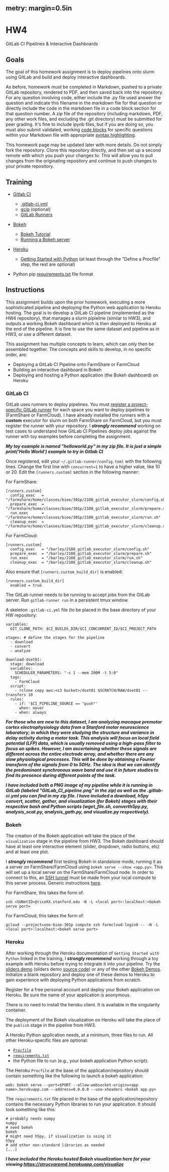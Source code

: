 
metry: margin=0.5in
---


# HW4

GitLab CI Pipelines & Interactive Dashboards

## Goals

The goal of this homework assignment is to deploy pipelines onto slurm using GitLab and build and deploy interactive dashboards.

As before, homework must be completed in Markdown, pushed to a private GitLab repository, rendered to PDF, and then saved back into the repository. For any question involving code, either include the .py file used answer the question and indicate this filename in the markdown file for that question or directly include the code in the markdown file in a code block section for that question number. A zip file of the repository (including markdown, PDF, any other work files, and excluding the .git directory) must be submitted for peer grading. It's fine to include ipynb files, but if you are doing so, you must also submit validated, working [code blocks](https://python-markdown.github.io/extensions/fenced_code_blocks) for specific questions within your Markdown file with appropriate [syntax highlighting](https://docs.github.com/en/get-started/writing-on-github/working-with-advanced-formatting/creating-and-highlighting-code-blocks#syntax-highlighting).

This homework page may be updated later with more details. Do not simply fork the repository. Clone this repository directly, and then set up a second remote with which you push your changes to. This will allow you to pull changes from the originating repository and continue to push changes to your private repository. 

## Training

- [Gitlab CI](https://docs.gitlab.com/ee/ci/pipelines)
    - [.gitlab-ci.yml](https://docs.gitlab.com/ee/ci/yaml/gitlab_ci_yaml.html)
    - [gcip](https://dbsystel.gitlab.io/gitlab-ci-python-library/user/index.html) (optional)
    - [GitLab Runners](https://docs.gitlab.com/runner)

- [Bokeh](https://docs.bokeh.org/en/latest/docs/user_guide.html)
    - [Bokeh Tutorial](https://docs.bokeh.org/en/latest/docs/first_steps.html)
    - [Running a Bokeh server](https://docs.bokeh.org/en/latest/docs/user_guide/server.html)

- [Heroku](https://devcenter.heroku.com/categories/reference)
    - [Getting Started with Python](https://devcenter.heroku.com/articles/getting-started-with-python) (at least through the "Define a Procfile" step, the rest are optional)

- Python pip [requirements.txt](https://pip.pypa.io/en/stable/reference/requirements-file-format) file format

## Instructions

This assignment builds upon the prior homework, executing a more sophisticated pipeline and deploying the Python web application to Heroku hosting. The goal is to develop a GitLab CI pipeline (implemented as the HW4 repository), that manages a slurm pipieline (similar to HW3), and outputs a working Bokeh dashboard which is then deployed to Heroku at the end of the pipeline. It is fine to use the same dataset and pipeline as in HW3, or use a different dataset.

This assignment has multiple concepts to learn, which can only then be assembled together.
The concepts and skills to develop, in no specific order, are:
- Deploying a GitLab CI Pipeline onto FarmShare or FarmCloud
- Building an interactive dashboard in Bokeh
- Deploying and hosting a Python application (the Bokeh dashboard) on Heroku

### GitLab CI
GitLab uses runners to deploy pipelines. You must [register a project-specific GitLab runner](https://docs.gitlab.com/ee/ci/runners/runners_scope.html#create-a-specific-runner) for each space you want to deploy pipelines to (FarmShare or FarmCloud). I have already installed the runners with a **custom** executor for slurm on both FarmShare on FarmCloud, but you must register the runner with your repository. I ***strongly recommend*** working on test cases to understand how GitLab CI Pipelines deploy jobs against the runner with toy examples before completing the assignment.


***My toy example is named "helloworld.py" in my zip file. It is just a simple print('Hello World') example to try in Gitlab CI***

Once registered, edit your `~/.gitlab-runner/config.toml` with the following lines.
Change the first line with `concurrent=1` to have a higher value, like 10 or 20.
Edit the `[runners.custom]` section in the following manner:

For FarmShare:
```
[runners.custom]
  config_exec   = "/farmshare/home/classes/bioe/301p/2108_gitlab_executor_slurm/config.sh"
  prepare_exec  = "/farmshare/home/classes/bioe/301p/2108_gitlab_executor_slurm/prepare.sh"
  run_exec      = "/farmshare/home/classes/bioe/301p/2108_gitlab_executor_slurm/run.sh"
  cleanup_exec  = "/farmshare/home/classes/bioe/301p/2108_gitlab_executor_slurm/cleanup.sh"
```
For FarmCloud:
```
[runners.custom]
  config_exec   = "/barley/2108_gitlab_executor_slurm/config.sh"
  prepare_exec  = "/barley/2108_gitlab_executor_slurm/prepare.sh"
  run_exec      = "/barley/2108_gitlab_executor_slurm/run.sh"
  cleanup_exec  = "/barley/2108_gitlab_executor_slurm/cleanup.sh"
```

Also ensure that `[runners.custom_build_dir]` is enabled:
```
[runners.custom_build_dir]
  enabled = true
```

The GitLab runner needs to be running to accept jobs from the GitLab server. Run `gitlab-runner run` in a persistent tmux window.


A skeleton `.gitlab-ci.yml` file (to be placed in the base directory of your HW repository:
```
variables:
  GIT_CLONE_PATH: $CI_BUILDS_DIR/$CI_CONCURRENT_ID/$CI_PROJECT_PATH

stages: # define the stages for the pipeline
  - download
  - convert
  - analyze

download-dset01:
  stage: download
  variables:
    SCHEDULER_PARAMETERS: "-c 1 --mem 200M -t 5:0"
  tags:
    - FarmCloud
  script:
    - rclone copy aws:<s3 bucket>/dset01 $SCRATCH/RAW/dset01 --transfers 10
  rules:
    - if: '$CI_PIPELINE_SOURCE == "push"'
      when: never
    - when: always
```
***For those who are new to this dataset, I am analyzing macaque premotor cortex electrophysiology data from a Stanford motor neuroscience laboratory; in which they were studying the structure and variance in delay activity during a motor task. This analysis will focus on local field potential (LFP) data, which is usually removed using a high-pass filter to focus on spikes. However, I am ascertaining whether these signals are different across the entire electrode array, and whether there are any slow physiological processes. This will be done by obtaining a Fourier transform of the signals from 0 to 50Hz. The idea is that we can identify the predominant synchronous wave band and use it in future studies to find its presence during different points of the task.***

***I have included both a PNG image of my pipeline while it is running in GitLab (labeled "GitLab_CI_pipeline.png" in the zip) as well as the .gitlab-ci.yml you can find in my zip file. I have included a download, h5py convert, scatter, gather, and visualization (for Bokeh) stages with their respective bash and Python scripts (wget_file.sh, converth5py.py, analysis_scat.py, analysis_gath.py, and visualize.py respectively).***




### Bokeh
The creation of the Bokeh application will take the place of the `visualization` stage in the pipeline from HW3.
The Bokeh dashboard should have at least one interactive element (slider, dropdown, radio buttons, etc) and at least one plot.

I ***strongly recommend*** first testing Bokeh in standalone mode, running it as a server on FarmShare/FarmCloud using `bokeh serve --show <app.py>`. This will set up a local server on the FarmShare/FarmCloud node. In order to connect to this, an [SSH tunnel](https://goteleport.com/blog/ssh-tunneling-explained) must be made from your local compute to this server process. Generic instructions [here](https://www.concordia.ca/ginacody/aits/support/faq/ssh-tunnel.html).

For FarmShare, this takes the form of:
```
ssh <SUNetID>@riceXX.stanford.edu -N -L <local port>:localhost:<bokeh serve port>
```

For FarmCloud, this takes the form of:
```
gcloud --project=soe-bioe-301p compute ssh farmcloud-login0 -- -N -L <local port>:localhost:<bokeh serve port>
```

### Heroku
After working through the Heroku documentation of `Getting Started with Python` linked in the training, I ***strongly recommend*** working through a toy example with Heroku before trying to integrate it into your pipeline. Try the [sliders demo](https://demo.bokeh.org/sliders) (sliders demo [source code](https://github.com/bokeh/bokeh/blob/master/examples/app/sliders.py)) or any of the other [Bokeh Demos](https://demo.bokeh.org). Initialize a blank repository and deploy one of these demos to Heroku to gain experience with deploying Python applications from scratch.

Register for a free personal account and deploy your Bokeh application on Heroku. Be sure the name of your application is anonymous.

There is no need to install the heroku client. It is available in the singularity container.

The deployment of the Bokeh visualization on Heroku will take the place of the `publish` stage in the pipeline from HW3.

A Heroku Python application needs, at a minimum, three files to run. All other Heroku-specific files are optional:
- [`Procfile`](https://devcenter.heroku.com/articles/procfile)
- [`requirements.txt`](https://devcenter.heroku.com/articles/python-pip)
- the Python file to run (e.g., your bokeh application Python script).

The Heroku `Procfile` at the base of the application/repository should contain something like the following to launch a bokeh application:
```
web: bokeh serve --port=$PORT --allow-websocket-origin=<app name>.herokuapp.com --address=0.0.0.0 --use-xheaders <bokeh app.py>
```

The `requirements.txt` file placed in the base of the application/repository contains the necessary Python libraries to run your application. It should look something like this:
```
# probably needs numpy
numpy
# need bokeh
bokeh
# might need h5py, if visualization is using it
h5py
# add other non-standard libraries as needed
[...]
```


***I have included the Heroku hosted Bokeh visualization here for your viewing  https://strucvarpmd.herokuapp.com/visualize***
